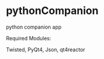 pythonCompanion
===============

python companion app

Required Modules:

Twisted, PyQt4, Json, qt4reactor
